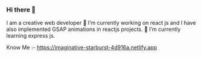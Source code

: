 ### Hi there 👋
I am a creative web developer
🔭 I’m currently working on react js and I have also implemented GSAP animations in reactjs projects. 
🌱 I’m currently learning express js.

Know Me :- https://imaginative-starburst-4d916a.netlify.app

